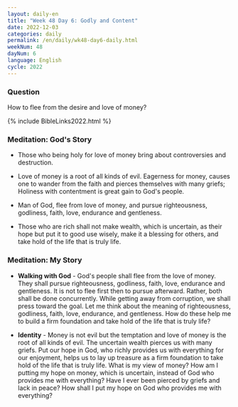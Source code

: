 ```yaml
---
layout: daily-en
title: "Week 48 Day 6: Godly and Content"
date: 2022-12-03
categories: daily
permalink: /en/daily/wk48-day6-daily.html
weekNum: 48
dayNum: 6
language: English
cycle: 2022
---
```


### Question     
How to flee from the desire and love of money?

{% include BibleLinks2022.html %} 

### Meditation: God's Story   
+ Those who being holy for love of money bring about controversies and destruction. 

+ Love of money is a root of all kinds of evil. Eagerness for money, causes one to wander from the faith and pierces themselves with many griefs; Holiness with contentment is great gain to God's people. 

+ Man of God, flee from love of money, and pursue righteousness, godliness, faith, love, endurance and gentleness. 

+ Those who are rich shall not make wealth, which is uncertain, as their hope but put it to good use wisely, make it a blessing for others, and take hold of the life that is truly life. 

### Meditation: My Story   
+ **Walking with God** - God's people shall flee from the love of money. They shall pursue righteousness, godliness, faith, love, endurance and gentleness. It is not to flee first then to pursue afterward. Rather, both shall be done concurrently. While getting away from corruption, we shall press toward the goal. Let me think about the meaning of righteousness, godliness, faith, love, endurance, and gentleness. How do these help me to build a firm foundation and take hold of the life that is truly life? 

+ **Identity** - Money is not evil but the temptation and love of money is the root of all kinds of evil. The uncertain wealth pierces us with many griefs. Put our hope in God, who richly provides us with everything for our enjoyment, helps us to lay up treasure as a firm foundation to take hold of the life that is truly life. What is my view of money? How am I putting my hope on money, which is uncertain, instead of God who provides me with everything? Have I ever been pierced by griefs and lack in peace? How shall I put my hope on God who provides me with everything? 

